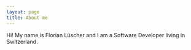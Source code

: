 ```yaml
---
layout: page
title: About me 
---
```


Hi! My name is Florian Lüscher and I am a Software Developer living in Switzerland.

